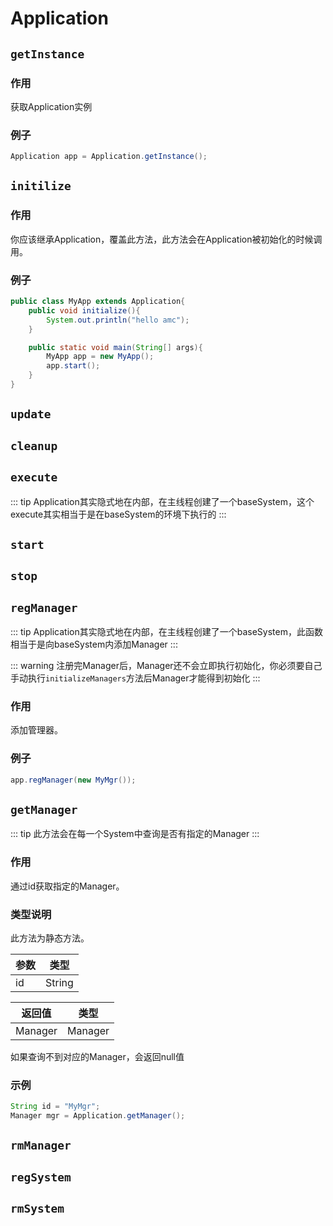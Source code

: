 # Application

## <span>`getInstance`</span>

<card>
    <h3>作用</h3>
    <p>获取Application实例</p>
</card>

<card>

### 例子

```java
Application app = Application.getInstance();
```

</card>

## <span>`initilize`</span>

<card>

### 作用

你应该继承Application，覆盖此方法，此方法会在Application被初始化的时候调用。

</card>

<card>

### 例子


```java
public class MyApp extends Application{
    public void initialize(){
        System.out.println("hello amc");
    }

    public static void main(String[] args){
        MyApp app = new MyApp();
        app.start();
    }
}
```

</card>

## <span>`update`</span>

## <span>`cleanup`</span>

## <span>`execute`</span>

::: tip
Application其实隐式地在内部，在主线程创建了一个baseSystem，这个execute其实相当于是在baseSystem的环境下执行的
:::

## <span>`start`</span>

## <span>`stop`</span>

## <span>`regManager`</span>

::: tip
Application其实隐式地在内部，在主线程创建了一个baseSystem，此函数相当于是向baseSystem内添加Manager
:::

::: warning
注册完Manager后，Manager还不会立即执行初始化，你必须要自己手动执行`initializeManagers`方法后Manager才能得到初始化
:::

<card>

### 作用

添加管理器。

</card>

<card>

### 例子

```java
app.regManager(new MyMgr());
```

</card>

## <span>`getManager`</span>

::: tip
此方法会在每一个System中查询是否有指定的Manager
:::

<card>

### 作用

通过id获取指定的Manager。

</card>

<card>

### 类型说明

此方法为静态方法。

|参数|类型|
|-|-|
|id|String|

|返回值|类型|
|-|-|
|Manager|Manager|

如果查询不到对应的Manager，会返回null值

</card>

<card>

### 示例

```java
String id = "MyMgr";
Manager mgr = Application.getManager();
```

</card>

## <span>`rmManager`</span>

## <span>`regSystem`</span>

## <span>`rmSystem`</span>
